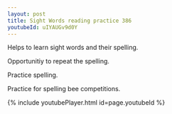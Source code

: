 ```yaml
---
layout: post
title: Sight Words reading practice 386
youtubeId: uIYAUGv9d0Y
---
```

 
 
Helps to learn sight words and their spelling.

Opportunitiy to repeat the spelling. 

Practice spelling. 
 
Practice for spelling bee competitions. 
 
{% include youtubePlayer.html id=page.youtubeId %}
 
 
